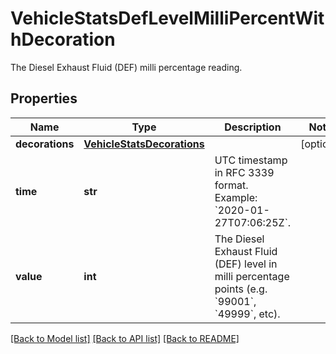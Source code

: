 # VehicleStatsDefLevelMilliPercentWithDecoration

The Diesel Exhaust Fluid (DEF) milli percentage reading.
## Properties
Name | Type | Description | Notes
------------ | ------------- | ------------- | -------------
**decorations** | [**VehicleStatsDecorations**](VehicleStatsDecorations.md) |  | [optional] 
**time** | **str** | UTC timestamp in RFC 3339 format. Example: &#x60;2020-01-27T07:06:25Z&#x60;. | 
**value** | **int** | The Diesel Exhaust Fluid (DEF) level in milli percentage points (e.g. &#x60;99001&#x60;, &#x60;49999&#x60;, etc). | 

[[Back to Model list]](../README.md#documentation-for-models) [[Back to API list]](../README.md#documentation-for-api-endpoints) [[Back to README]](../README.md)


